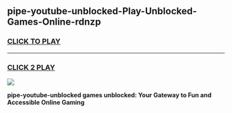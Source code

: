 
## pipe-youtube-unblocked-Play-Unblocked-Games-Online-rdnzp
<h3>
<a href="https://premium76.site?title=pipe-youtube-unblocked&ref=25A">CLICK TO PLAY</a></h3>
<hr>

<h3>
<a href="https://premium76.site?title=pipe-youtube-unblocked&ref=25A">CLICK 2 PLAY</a>
  
</h3>

<a href="https://premium76.site?title=pipe-youtube-unblocked&ref=25A"><img src="https://clearcache.store/games.png"></a>


**pipe-youtube-unblocked games unblocked: Your Gateway to Fun and Accessible Online Gaming**
